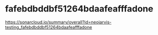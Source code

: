 # fafebdbddbf51264bdaafeafffadone
https://sonarcloud.io/summary/overall?id=neojarvis-testing_fafebdbddbf51264bdaafeafffadone
